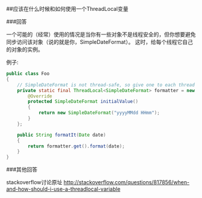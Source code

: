 ##应该在什么时候和如何使用一个ThreadLocal变量

###回答

一个可能的（经常）使用的情况是当你有一些对象不是线程安全的，但你想要避免同步访问该对象（说的就是你，SimpleDateFormat）。
这时，给每个线程它自己的对象的实例。

例子:


```java
public class Foo
{
    // SimpleDateFormat is not thread-safe, so give one to each thread
    private static final ThreadLocal<SimpleDateFormat> formatter = new ThreadLocal<SimpleDateFormat>(){
        @Override
        protected SimpleDateFormat initialValue()
        {
            return new SimpleDateFormat("yyyyMMdd HHmm");
        }
    };

    public String formatIt(Date date)
    {
        return formatter.get().format(date);
    }
}
```
###其他回答



stackoverflow讨论原址
http://stackoverflow.com/questions/817856/when-and-how-should-i-use-a-threadlocal-variable
